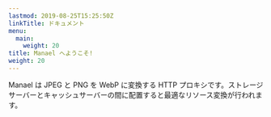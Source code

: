 ```yaml
---
lastmod: 2019-08-25T15:25:50Z
linkTitle: ドキュメント
menu:
  main:
    weight: 20
title: Manael へようこそ!
weight: 20
---
```


Manael は JPEG と PNG を WebP に変換する HTTP プロキシです。ストレージサーバーとキャッシュサーバーの間に配置すると最適なリソース変換が行われます。
